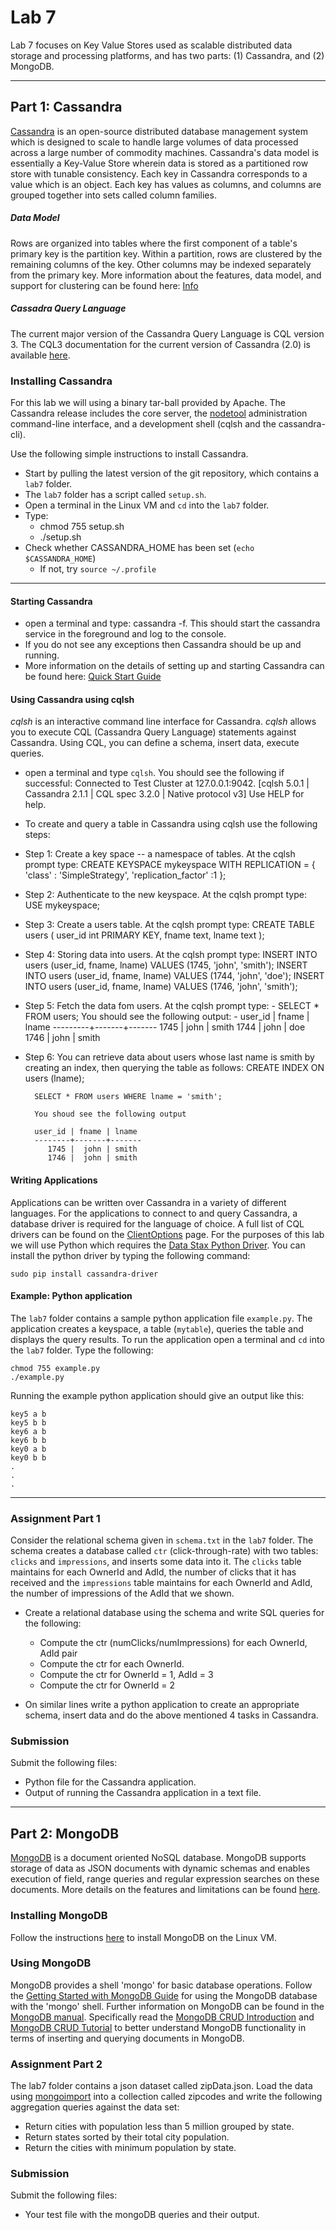 # Lab 7

Lab 7 focuses on Key Value Stores used as scalable distributed data storage and processing platforms, and has two parts: (1) Cassandra, and (2) MongoDB.

---

## Part 1: Cassandra

[Cassandra](http://cassandra.apache.org/) is an open-source distributed database management system which is designed to scale to handle large volumes of data processed across a large number of commodity machines. Cassandra's data model is essentially a Key-Value Store wherein data is stored as a partitioned row store with tunable consistency. Each key in Cassandra corresponds to a value which is an object. Each key has values as columns, and columns are grouped together into sets called column families. 

##### Data Model
Rows are organized into tables where the first component of a table's primary key is the partition key. Within a partition, rows are clustered by the remaining columns of the key. Other columns may be indexed separately from the primary key. 
More information about the features, data model, and support for clustering can be found here: [Info](http://en.wikipedia.org/wiki/Apache_Cassandra)

##### Cassadra Query Language
The current major version of the Cassandra Query Language is CQL version 3. The CQL3 documentation for the current version of Cassandra (2.0) is available [here](http://cassandra.apache.org/doc/cql3/CQL.html).

### Installing Cassandra

For this lab we will using a binary tar-ball provided by Apache. The Cassandra release includes the core server, the [nodetool](http://wiki.apache.org/cassandra/NodeTool) administration command-line interface, and a development shell (cqlsh and the cassandra-cli). 

Use the following simple instructions to install Cassandra. 

- Start by pulling the latest version of the git repository, which contains a `lab7` folder.
- The `lab7` folder has a script called `setup.sh`.
- Open a terminal in the Linux VM and `cd` into the `lab7` folder.
- Type: 
	- chmod 755 setup.sh
	- ./setup.sh
- Check whether CASSANDRA_HOME has been set (`echo $CASSANDRA_HOME`)
    - If not, try `source ~/.profile`
  
		
---

#### Starting Cassandra

- open a terminal and type: cassandra -f.  This should start the cassandra service in the foreground and log to the console. 
- If you do not see any exceptions then Cassandra should be up and running.
- More information on the details of setting up and starting Cassandra can be found here: [Quick Start Guide](http://wiki.apache.org/cassandra/GettingStarted) 

#### Using Cassandra using cqlsh
*cqlsh* is an interactive command line interface for Cassandra. *cqlsh* allows you to execute CQL (Cassandra Query Language) statements against Cassandra. Using CQL, you can define a schema, insert data, execute queries.

- open a terminal and type `cqlsh`. You should see the following if successful:
		Connected to Test Cluster at 127.0.0.1:9042.
		[cqlsh 5.0.1 | Cassandra 2.1.1 | CQL spec 3.2.0 | Native protocol v3]
		Use HELP for help.	
- To create and query a table in Cassandra using cqlsh use the following steps: 
- Step 1: Create a key space -- a namespace of tables. At the cqlsh prompt type:
		CREATE KEYSPACE mykeyspace
		WITH REPLICATION = { 'class' : 'SimpleStrategy', 'replication_factor' :1 }; 

- Step 2: Authenticate to the new keyspace. At the cqlsh prompt type: 
		USE mykeyspace;
		
- Step 3: Create a users table. At the cqlsh prompt type:
		CREATE TABLE users (
  		user_id int PRIMARY KEY,
  		fname text,
  		lname text
		);
		  
- Step 4: Storing data into users. At the cqlsh prompt type:
		INSERT INTO users (user_id,  fname, lname)
  		   VALUES (1745, 'john', 'smith');
		INSERT INTO users (user_id,  fname, lname)
  		   VALUES (1744, 'john', 'doe');
		INSERT INTO users (user_id,  fname, lname)
  			VALUES (1746, 'john', 'smith');  

- Step 5: Fetch the data fom users. At the cqlsh prompt type:
 			- SELECT * FROM users;
You should see the following output:
 		- user_id | fname | lname
		 ---------+-------+-------
    	     1745 |  john | smith
    		 1744 |  john |   doe
    		 1746 |  john | smith
		  
- Step 6: You can retrieve data about users whose last name is smith by creating an index, then querying the table as follows:
 		CREATE INDEX ON users (lname);

		SELECT * FROM users WHERE lname = 'smith';

		You shoud see the following output

 		user_id | fname | lname
		--------+-------+-------
    	   1745 |  john | smith
    	   1746 |  john | smith		  

#### Writing Applications
Applications can be written over Cassandra in a variety of different languages. For the applications to connect to and query Cassandra, a database
driver is required for the language of choice. A full list of CQL drivers can be found on the
[ClientOptions](http://wiki.apache.org/cassandra/ClientOptions) page. For the purposes of this lab we will use Python which requires the [Data Stax
Python Driver](https://github.com/datastax/python-driver). You can install the python driver by typing the following command:

	sudo pip install cassandra-driver   
 

#### Example: Python application
The `lab7` folder contains a sample python application file `example.py`. The application creates a keyspace, a table (`mytable`), queries the table
and displays the query results. To run the application open a terminal and `cd` into the `lab7` folder. Type the following:

	chmod 755 example.py
	./example.py

Running the example python application should give an output like this:

	key5 a b
	key5 b b
	key6 a b
	key6 b b
	key0 a b
	key0 b b
	.
	.
	.

---

### Assignment Part 1
Consider the relational schema given in `schema.txt` in the `lab7` folder. The schema creates a database called `ctr` (click-through-rate) with two tables:
`clicks` and `impressions`, and inserts some data into it. The `clicks` table maintains for each OwnerId and AdId, the number of clicks that it has
received and the `impressions` table maintains for each OwnerId and AdId, the number of impressions of the AdId that we shown. 

- Create a relational database using the schema and write SQL queries for the following:
 	- Compute the ctr (numClicks/numImpressions) for each OwnerId, AdId pair
 	- Compute the ctr for each OwnerId.
 	- Compute the ctr for OwnerId = 1, AdId = 3
 	- Compute the ctr for OwnerId = 2

- On similar lines write a python application to create an appropriate schema, insert data and do the above mentioned 4 tasks in Cassandra.   
 
 
### Submission
Submit the following files:

- Python file for the Cassandra application.
- Output of running the Cassandra application in a text file.

---

## Part 2: MongoDB
[MongoDB](http://www.mongodb.org/) is a document oriented NoSQL database. MongoDB supports storage of data as JSON documents with dynamic schemas and enables execution of field, range queries and regular expression searches on these documents. More details on the features and limitations can be found [here](http://en.wikipedia.org/wiki/MongoDB).  

### Installing MongoDB

Follow the instructions [here](http://docs.mongodb.org/manual/tutorial/install-mongodb-on-ubuntu/) to install MongoDB on the Linux VM.


### Using MongoDB

MongoDB provides a shell 'mongo' for basic database operations. Follow the [Getting Started with MongoDB Guide](http://docs.mongodb.org/manual/tutorial/getting-started/) for using the MongoDB database with the 'mongo' shell. Further information on MongoDB can be found in the [MongoDB manual](http://docs.mongodb.org/manual/). Specifically read the [MongoDB CRUD Introduction](http://docs.mongodb.org/manual/core/crud-introduction/) and [MongoDB CRUD Tutorial](http://docs.mongodb.org/manual/applications/crud/) to better understand MongoDB functionality in terms of inserting and querying documents in MongoDB.  

### Assignment Part 2
The lab7 folder contains a json dataset called zipData.json. Load the data using [mongoimport](http://docs.mongodb.org/manual/reference/program/mongoimport/#bin.mongoimport) into a collection called zipcodes and write the following aggregation queries against the data set:

 -  Return cities with population less than 5 million grouped by state.
 -  Return states sorted by their total city population.
 -  Return the cities with minimum population by state.

### Submission

Submit the following files:

- Your test file with the mongoDB queries and their output.


